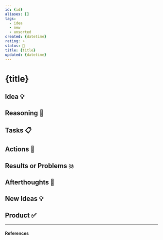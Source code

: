 ```yaml
---
id: {id}
aliases: []
tags:
  - idea
  - new
  - unsorted
created: {datetime}
rating: ⭐
status: 🍃
title: {title}
updated: {datetime}
---
```


# {title}

## Idea 💡

## Reasoning 📝

## Tasks 📋

## Actions 🏃

## Results or Problems 💥

## Afterthoughts 💭

## New Ideas 💡

## Product ✅

---
#### References
